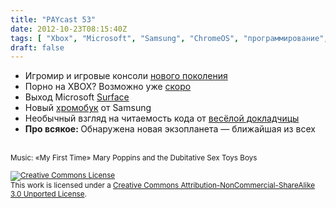 ```yaml
---
title: "PAYcast 53"
date: 2012-10-23T08:15:40Z
tags: [ "Xbox", "Microsoft", "Samsung", "ChromeOS", "программирование", "programming", "PAYcast", "gaming", "Surface", "WiiU", "YouPorn" ]
draft: false
---
```

<ul>
<li>Игромир и игровые консоли <a href="http://habrahabr.ru/post/153221/" target="_blank">нового поколения</a></li>
<li>Порно на XBOX? Возможно уже <a href="http://www.videogamer.com/news/youporn_ready_to_welcome_xbox_360_users.html" target="_blank">скоро</a></li>
<li>Выход Microsoft <a href="http://habrahabr.ru/post/155001/" target="_blank">Surface</a></li>
<li>Новый <a href="http://www.theverge.com/2012/10/18/3521492/google-new-samsung-chromebook-249-monday" target="_blank">хромобук</a> от Samsung</li>
<li>Необычный взгляд на читаемость кода от <a href="http://vimeo.com/49484333?" target="_blank">весёлой докладчицы</a></li>
<li><b>Про всякое: </b>Обнаружена новая экзопланета &#8212; ближайшая из всех</li>
</ul>
<p><span id="more-666"></span><br />
<small>Music: &#171;My First Time&#187; Mary Poppins and the Dubitative Sex Toys Boys</small></p>
<p><small><a rel="license" href="http://creativecommons.org/licenses/by-nc-sa/3.0/"><img alt="Creative Commons License" style="border-width:0" src="http://i.creativecommons.org/l/by-nc-sa/3.0/80x15.png" /></a><br />This work is licensed under a <a rel="license" href="http://creativecommons.org/licenses/by-nc-sa/3.0/">Creative Commons Attribution-NonCommercial-ShareAlike 3.0 Unported License</a>.</small></p>

     